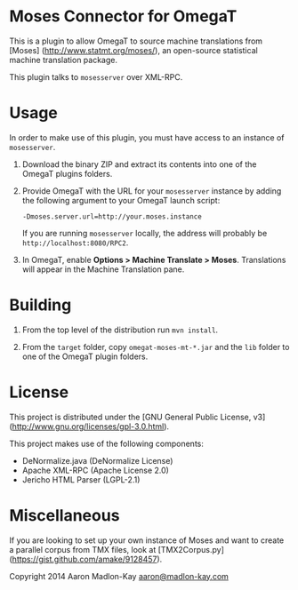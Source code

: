 Moses Connector for OmegaT
==========================

This is a plugin to allow OmegaT to source machine translations from [Moses]
(http://www.statmt.org/moses/), an open-source statistical machine translation
package.

This plugin talks to `mosesserver` over XML-RPC.


Usage
=====

In order to make use of this plugin, you must have access to an instance of
`mosesserver`.

1. Download the binary ZIP and extract its contents into one of the OmegaT
   plugins folders.

2. Provide OmegaT with the URL for your `mosesserver` instance by adding the
   following argument to your OmegaT launch script:
   
   ```
   -Dmoses.server.url=http://your.moses.instance
   ```

   If you are running `mosesserver` locally, the address will probably be
   `http://localhost:8080/RPC2`.

3. In OmegaT, enable **Options > Machine Translate > Moses**. Translations will
   appear in the Machine Translation pane.


Building
========

1. From the top level of the distribution run `mvn install`.

2. From the `target` folder, copy `omegat-moses-mt-*.jar` and the `lib` folder
   to one of the OmegaT plugin folders.


License
=======

This project is distributed under the [GNU General Public License, v3]
(http://www.gnu.org/licenses/gpl-3.0.html).

This project makes use of the following components:
- DeNormalize.java (DeNormalize License)
- Apache XML-RPC (Apache License 2.0)
- Jericho HTML Parser (LGPL-2.1)


Miscellaneous
=============

If you are looking to set up your own instance of Moses and want to create
a parallel corpus from TMX files, look at [TMX2Corpus.py]
(https://gist.github.com/amake/9128457).


Copyright 2014 Aaron Madlon-Kay <aaron@madlon-kay.com>